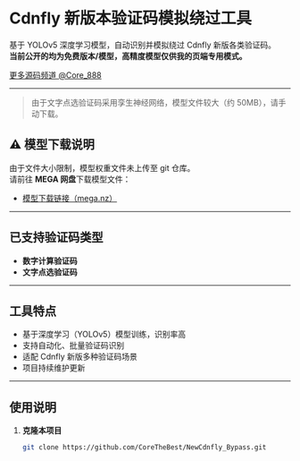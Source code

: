 # Cdnfly 新版本验证码模拟绕过工具

基于 YOLOv5 深度学习模型，自动识别并模拟绕过 Cdnfly 新版各类验证码。  
**当前公开的均为免费版本/模型，高精度模型仅供我的页端专用模式。**

[更多源码频道 @Core_888](https://t.me/Core_redirection)

---

> 由于文字点选验证码采用孪生神经网络，模型文件较大（约 50MB），请手动下载。

## ⚠️ 模型下载说明

由于文件大小限制，模型权重文件未上传至 git 仓库。  
请前往 **MEGA 网盘**下载模型文件：

- [模型下载链接（mega.nz）](https://mega.nz/file/inw3nQRA#jWcJNPi771vA4n0AIkDuqlUxJI2iiLm321PnvBDRneM)


---

## 已支持验证码类型

- **数字计算验证码**  
- **文字点选验证码**

---

## 工具特点

- 基于深度学习（YOLOv5）模型训练，识别率高
- 支持自动化、批量验证码识别
- 适配 Cdnfly 新版多种验证码场景
- 项目持续维护更新

---

## 使用说明

1. **克隆本项目**
   ```bash
   git clone https://github.com/CoreTheBest/NewCdnfly_Bypass.git
